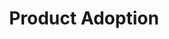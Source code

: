 ---
title: Product Adoption
description: Description goes here
keywords: ["Developer Ecosystem", "devEco", "Developer", "Ecosystem", "Community", "Technical Community"]
---